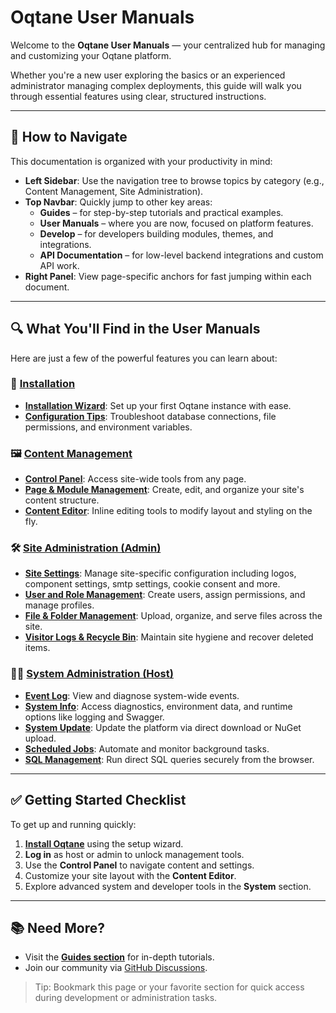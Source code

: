 # Oqtane User Manuals

Welcome to the **Oqtane User Manuals** — your centralized hub for managing and customizing your Oqtane platform.

Whether you're a new user exploring the basics or an experienced administrator managing complex deployments, this guide will walk you through essential features using clear, structured instructions.

---

## 🧭 How to Navigate

This documentation is organized with your productivity in mind:

- **Left Sidebar**: Use the navigation tree to browse topics by category (e.g., Content Management, Site Administration).
- **Top Navbar**: Quickly jump to other key areas:
  - **Guides** – for step-by-step tutorials and practical examples.
  - **User Manuals** – where you are now, focused on platform features.
  - **Develop** – for developers building modules, themes, and integrations.
  - **API Documentation** – for low-level backend integrations and custom API work.
- **Right Panel**: View page-specific anchors for fast jumping within each document.

---

## 🔍 What You'll Find in the User Manuals

Here are just a few of the powerful features you can learn about:

### 🔧 [Installation](installation/index.md)
- **[Installation Wizard](installation/installation-wizard.md)**: Set up your first Oqtane instance with ease.
- **[Configuration Tips](installation/troubleshooting.md)**: Troubleshoot database connections, file permissions, and environment variables.

### 🖼️ [Content Management](content/index.md)
- **[Control Panel](content/control-panel.md)**: Access site-wide tools from any page.
- **[Page & Module Management](content/page-management.md)**: Create, edit, and organize your site's content structure.
- **[Content Editor](content/content-editor.md)**: Inline editing tools to modify layout and styling on the fly.

### 🛠 [Site Administration (Admin)](site/index.md)
- **[Site Settings](site/site-settings.md)**: Manage site-specific configuration including logos, component settings, smtp settings, cookie consent and more.
- **[User and Role Management](site/user-management.md)**: Create users, assign permissions, and manage profiles.
- **[File & Folder Management](site/file-management.md)**: Upload, organize, and serve files across the site.
- **[Visitor Logs & Recycle Bin](site/recycle-bin.md)**: Maintain site hygiene and recover deleted items.

### 🧑‍💼 [System Administration (Host)](system/index.md)
- **[Event Log](system/event-log.md)**: View and diagnose system-wide events.
- **[System Info](system/system-info.md)**: Access diagnostics, environment data, and runtime options like logging and Swagger.
- **[System Update](system/system-update.md)**: Update the platform via direct download or NuGet upload.
- **[Scheduled Jobs](system/scheduled-jobs.md)**: Automate and monitor background tasks.
- **[SQL Management](system/sql-management.md)**: Run direct SQL queries securely from the browser.

---

## ✅ Getting Started Checklist

To get up and running quickly:

1. **[Install Oqtane](installation/installation-wizard.md)** using the setup wizard.
2. **Log in** as host or admin to unlock management tools.
3. Use the **Control Panel** to navigate content and settings.
4. Customize your site layout with the **Content Editor**.
5. Explore advanced system and developer tools in the **System** section.

---

## 📚 Need More?

- Visit the **[Guides section](../guides/index.md)** for in-depth tutorials.
- Join our community via [GitHub Discussions](https://github.com/oqtane/oqtane.framework/discussions).

> Tip: Bookmark this page or your favorite section for quick access during development or administration tasks.
